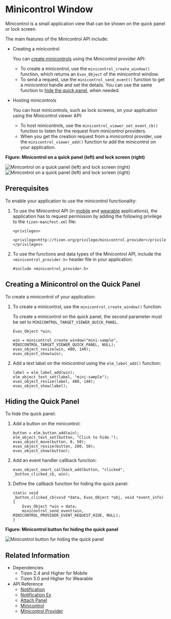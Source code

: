 # Minicontrol Window


Minicontrol is a small application view that can be shown on the quick panel or lock screen.

The main features of the Minicontrol API include:

- Creating a minicontrol

  You can [create minicontrols](#create) using the Minicontrol provider API:

  - To create a minicontrol, use the `minicontrol_create_window()` function, which returns an `Evas_Object` of the minicontrol window.
  - To send a request, use the `minicontrol_send_event()` function to get a minicontrol handle and set the details. You can use the same function to [hide the quick panel](#hide), when needed.

- Hosting minicontrols

  You can host minicontrols, such as lock screens, on your application using the Minicontrol viewer API:

  - To host minicontrols, use the `minicontrol_viewer_set_event_cb()` function to listen for the request from minicontrol providers.
  - When you get the creation request from a minicontrol provider, use the `minicontrol_viewer_add()` function to add the minicontrol on your application.

**Figure: Minicontrol on a quick panel (left) and lock screen (right)**

![Minicontrol on a quick panel (left) and lock screen (right)](./media/minicontrol-on-quickpanel.png) ![Minicontrol on a quick panel (left) and lock screen (right)](./media/minicontrol-on-lockscreen.png)

## Prerequisites

To enable your application to use the minicontrol functionality:

1. To use the Minicontrol API (in [mobile](../../api/mobile/latest/group__MINICONTROL__LIBRARY.html) and [wearable](../../api/wearable/latest/group__MINICONTROL__LIBRARY.html) applications), the application has to request permission by adding the following privilege to the `tizen-manifest.xml` file:

    ```
    <privileges>
       <privilege>http://tizen.org/privilege/minicontrol.provider</privilege>
    </privileges>
    ```

2. To use the functions and data types of the Minicontrol API, include the `<minicontrol_provider.h>` header file in your application:

   ```
   #include <minicontrol_provider.h>
   ```
<a name="create"></a>
## Creating a Minicontrol on the Quick Panel

To create a minicontrol of your application:

1. To create a minicontrol, use the `minicontrol_create_window()` function.

   To create a minicontrol on the quick panel, the second parameter must be set to `MINICONTROL_TARGET_VIEWER_QUICK_PANEL`.

   ```
   Evas_Object *win;

   win = minicontrol_create_window("mini-sample", MINICONTROL_TARGET_VIEWER_QUICK_PANEL, NULL);
   evas_object_resize(win, 480, 140);
   evas_object_show(win);
   ```

2. Add a text label on the minicontrol using the `elm_label_add()` function:

    ```
    label = elm_label_add(win);
    elm_object_text_set(label, "mini-sample");
    evas_object_resize(label, 480, 140);
    evas_object_show(label);
    ```

<a name="hide"></a>
## Hiding the Quick Panel

To hide the quick panel:

1. Add a button on the minicontrol:

   ```
   button = elm_button_add(win);
   elm_object_text_set(button, "Click to hide.");
   evas_object_move(button, 0, 50);
   evas_object_resize(button, 200, 50);
   evas_object_show(button);
   ```

2. Add an event handler callback function:

   ```
   evas_object_smart_callback_add(button, "clicked", _button_clicked_cb, win);
   ```

3. Define the callback function for hiding the quick panel:

   ```
   static void
   _button_clicked_cb(void *data, Evas_Object *obj, void *event_info)
   {
       Evas_Object *win = data;
       minicontrol_send_event(win, MINICONTROL_PROVIDER_EVENT_REQUEST_HIDE, NULL);
   }
   ```

**Figure: Minicontrol button for hiding the quick panel**

![Minicontrol button for hiding the quick panel](./media/minicontrol.png)

## Related Information
- Dependencies
  - Tizen 2.4 and Higher for Mobile
  - Tizen 5.0 and Higher for Wearable
- API Reference
  - [Notification](../../api/common/latest/group__NOTIFICATION__MODULE.html)
  - [Notification Ex](../../api/common/latest/group__NOTIFICATION__EX__MODULE.html)
  - [Attach Panel](../../api/common/latest/group__CAPI__PANEL__ATTACH__MODULE.html)
  - [Minicontrol](../../api/common/latest/group__MINICONTROL__LIBRARY.html)
  - [Minicontrol Provider](../../api/common/latest/group__CAPI__MINICONTROL__PROVIDER__MODULE.html)
